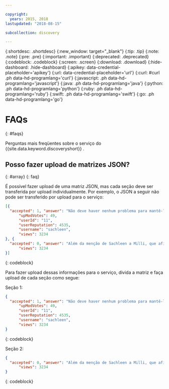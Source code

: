 ```yaml
---

copyright:
  years: 2015, 2018
lastupdated: "2018-08-15"

subcollection: discovery

---
```


{:shortdesc: .shortdesc}
{:new_window: target="_blank"}
{:tip: .tip}
{:note: .note}
{:pre: .pre}
{:important: .important}
{:deprecated: .deprecated}
{:codeblock: .codeblock}
{:screen: .screen}
{:download: .download}
{:hide-dashboard: .hide-dashboard}
{:apikey: data-credential-placeholder='apikey'} 
{:url: data-credential-placeholder='url'}
{:curl: #curl .ph data-hd-programlang='curl'}
{:javascript: .ph data-hd-programlang='javascript'}
{:java: .ph data-hd-programlang='java'}
{:python: .ph data-hd-programlang='python'}
{:ruby: .ph data-hd-programlang='ruby'}
{:swift: .ph data-hd-programlang='swift'}
{:go: .ph data-hd-programlang='go'}

# FAQs
{: #faqs}

Perguntas mais freqüentes sobre o serviço do  {{site.data.keyword.discoveryshort}} .

## Posso fazer upload de matrizes JSON?
{: #array}
{: faq}

É possível fazer upload de uma matriz JSON, mas cada seção deve ser transferida por upload individualmente. Por exemplo, o JSON a seguir não pode ser transferido por upload para o serviço:

```json
[{
  "accepted": 1, "answer": "Não deve haver nenhum problema para mantê-lo ligado o tempo todo, no entanto, deve-se considerar qualquer contador que você possa ter como o uso do código millis. Dos documentos do Arduino em milis, este número voltará a ser zero após aproximadamente 50 dias. citação de bloco - Então, para projetos que estão ativos por longos períodos de tempo, talvez um problema não seja visto imediatamente, mas algo assim pode aparecer e causar erros no caminho. ", "answerScore": "49", "authorUserId": "3", "authorUsername": "Butzke", "downModVotes": 0, "id": 2, "subtitle": "Estou criando um servidor da web Arduino simples e quero mantê-lo ligado o tempo todo. Então, ele deve aguardar para continuar trabalhando continuamente. Estou usando um Arduino Uno com uma blindagem Ethernet. Ele é alimentado com uma fonte de alimentação de saída simples 5V 1A. Minhas perguntas - Tenho problemas para deixar o Arduino ligado o tempo todo? li - Existe alguma outra placa do Arduino melhor recomendada para isso? li - Existem precauções que devo ter em relação a isso? li ul ", "tags": "<arduino-uno><web-server><ethernet>", "title": "Um Arduino é capaz de ser executado 24 horas por dia, sete dias por semana?",
      "upModVotes": 49,
      "userId": "11",
      "userReputation": 4535,
      "username": "sachleen",
      "views": 3234
}, {
  "accepted": 0, "answer": "Além da menção de Sachleen a Milli, que afirma que qualquer calor de eletroeletrônico pode ser perturbador. Não é provável que o micro controlador em si seja um problema enorme da perspectiva do calor, mas outros componentes, como a fonte de alimentação, podem causar problemas. li - Se o código usa EEPROMWrite, o EEPROM é classificado apenas para algo em torno de 100 mil gravações. li ul ", "answerScore": "24", "authorUserId": "3", "authorUsername": "Butzke", "downModVotes": 0, "id": 3, "subtitle": "Estou criando um servidor da web Arduino simples e quero mantê-lo ligado o tempo todo. Então, ele deve aguardar para continuar trabalhando continuamente. Estou usando um Arduino Uno com uma blindagem Ethernet. Ele é alimentado com uma fonte de alimentação de saída simples 5V 1A. Minhas perguntas - Tenho problemas para deixar o Arduino ligado o tempo todo? li - Existe alguma outra placa do Arduino melhor recomendada para isso? li - Existem precauções que devo ter em relação a isso? li ul ", "tags": "<arduino-uno><web-server><ethernet>", "title": "Um Arduino é capaz de ser executado 24 horas por dia, sete dias por semana?", "upModVotes": 24, "userId": "13", "userReputation": 489, "username": "Matthew G.",
      "views": 3234
}]
```
{: codeblock}

Para fazer upload dessas informações para o serviço, divida a matriz e faça upload de cada seção
como segue:

Seção 1:

```json
{
  "accepted": 1, "answer": "Não deve haver nenhum problema para mantê-lo ligado o tempo todo, no entanto, deve-se considerar qualquer contador que você possa ter como o uso do código millis. Dos documentos do Arduino em milis, este número voltará a ser zero após aproximadamente 50 dias. citação de bloco - Então, para projetos que estão ativos por longos períodos de tempo, talvez um problema não seja visto imediatamente, mas algo assim pode aparecer e causar erros no caminho. ", "answerScore": "49", "authorUserId": "3", "authorUsername": "Butzke", "downModVotes": 0, "id": 2, "subtitle": "Estou criando um servidor da web Arduino simples e quero mantê-lo ligado o tempo todo. Então, ele deve aguardar para continuar trabalhando continuamente. Estou usando um Arduino Uno com uma blindagem Ethernet. Ele é alimentado com uma fonte de alimentação de saída simples 5V 1A. Minhas perguntas - Tenho problemas para deixar o Arduino ligado o tempo todo? li - Existe alguma outra placa do Arduino melhor recomendada para isso? li - Existem precauções que devo ter em relação a isso? li ul ", "tags": "<arduino-uno><web-server><ethernet>", "title": "Um Arduino é capaz de ser executado 24 horas por dia, sete dias por semana?",
      "upModVotes": 49,
      "userId": "11",
      "userReputation": 4535,
      "username": "sachleen",
      "views": 3234
}
```
{: codeblock}

Seção 2:

```json
{
  "accepted": 0, "answer": "Além da menção de Sachleen a Milli, que afirma que qualquer calor de eletroeletrônico pode ser perturbador. Não é provável que o micro controlador em si seja um problema enorme da perspectiva do calor, mas outros componentes, como a fonte de alimentação, podem causar problemas. li - Se o código usa EEPROMWrite, o EEPROM é classificado apenas para algo em torno de 100 mil gravações. li ul ", "answerScore": "24", "authorUserId": "3", "authorUsername": "Butzke", "downModVotes": 0, "id": 3, "subtitle": "Estou criando um servidor da web Arduino simples e quero mantê-lo ligado o tempo todo. Então, ele deve aguardar para continuar trabalhando continuamente. Estou usando um Arduino Uno com uma blindagem Ethernet. Ele é alimentado com uma fonte de alimentação de saída simples 5V 1A. Minhas perguntas - Tenho problemas para deixar o Arduino ligado o tempo todo? li - Existe alguma outra placa do Arduino melhor recomendada para isso? li - Existem precauções que devo ter em relação a isso? li ul ", "tags": "<arduino-uno><web-server><ethernet>", "title": "Um Arduino é capaz de ser executado 24 horas por dia, sete dias por semana?", "upModVotes": 24, "userId": "13", "userReputation": 489, "username": "Matthew G.",
      "views": 3234
}
```
{: codeblock}
